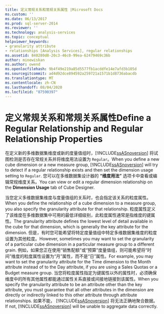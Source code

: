 ```yaml
---
title: 定义常规关系和常规关系属性 |Microsoft Docs
ms.custom: ''
ms.date: 06/13/2017
ms.prod: sql-server-2014
ms.reviewer: ''
ms.technology: analysis-services
ms.topic: conceptual
helpviewer_keywords:
- granularity attribute
- relationships [Analysis Services], regular relationships
ms.assetid: 840280d8-20c3-46c0-99ea-62479469c36b
author: minewiskan
ms.author: owend
ms.openlocfilehash: 9b4f49e219a85d5577fb1acddfe14e7afd3b105d
ms.sourcegitcommit: ad4d92dce894592a259721a1571b1d8736abacdb
ms.translationtype: MT
ms.contentlocale: zh-CN
ms.lasthandoff: 08/04/2020
ms.locfileid: "87590397"
---
```

# <a name="define-a-regular-relationship-and-regular-relationship-properties"></a><span data-ttu-id="f1362-102">定义常规关系和常规关系属性</span><span class="sxs-lookup"><span data-stu-id="f1362-102">Define a Regular Relationship and Regular Relationship Properties</span></span>
  <span data-ttu-id="f1362-103">在定义新的多维数据集维度或新的度量值组时，[!INCLUDE[ssASnoversion](../../includes/ssasnoversion-md.md)] 将试图检测是否存在常规关系并将维度用法设置为 `Regular`。</span><span class="sxs-lookup"><span data-stu-id="f1362-103">When you define a new cube dimension or a new measure group, [!INCLUDE[ssASnoversion](../../includes/ssasnoversion-md.md)] will try to detect if a regular relationship exists and then set the dimension usage setting to `Regular`.</span></span> <span data-ttu-id="f1362-104">您可以在多维数据集设计器的 **“维度用法”** 选项卡中查看或编辑常规维度关系。</span><span class="sxs-lookup"><span data-stu-id="f1362-104">You can view or edit a regular dimension relationship on the **Dimension Usage** tab of Cube Designer.</span></span>  
  
 <span data-ttu-id="f1362-105">当您定义多维数据集维度与度量值组的关系时，也会指定该关系的粒度属性。</span><span class="sxs-lookup"><span data-stu-id="f1362-105">When you define the relationship of a cube dimension to a measure group, you also specify the granularity attribute for that relationship.</span></span> <span data-ttu-id="f1362-106">粒度属性定义了该维度在多维数据集中可用的最低详细级别，此粒度属性通常是指维度的键属性。</span><span class="sxs-lookup"><span data-stu-id="f1362-106">The granularity attribute defines the lowest level of detail available in the cube for that dimension, which is generally the key attribute for the dimension.</span></span> <span data-ttu-id="f1362-107">但是，有时您可能希望将特定度量值组中特定多维数据集维度的粒度设置为其他粒度。</span><span class="sxs-lookup"><span data-stu-id="f1362-107">However, sometimes you may want to set the granularity of a particular cube dimension in a particular measure group to a different grain.</span></span> <span data-ttu-id="f1362-108">例如，如果您正在使用“销售配额”或“预算”度量值组，则可能希望将“时间”维度的粒度属性设置为“月”属性，而不是“日”属性。</span><span class="sxs-lookup"><span data-stu-id="f1362-108">For example, you may want to set the granularity attribute for the Time dimension to the Month attribute instead of to the Day attribute, if you are using a Sales Quotas or a Budget measure group.</span></span> <span data-ttu-id="f1362-109">当您将粒度属性指定为键属性以外的属性时，必须确保维度中的所有其他属性都能通过属性关系直接或间接地链接到该属性。</span><span class="sxs-lookup"><span data-stu-id="f1362-109">When you specify the granularity attribute to be an attribute other than the key attribute, you must guarantee that all other attributes in the dimension are directly or indirectly linked to this other attribute through attribute relationships.</span></span> <span data-ttu-id="f1362-110">如果不能， [!INCLUDE[ssASnoversion](../../includes/ssasnoversion-md.md)] 将无法正确地聚合数据。</span><span class="sxs-lookup"><span data-stu-id="f1362-110">If not, [!INCLUDE[ssASnoversion](../../includes/ssasnoversion-md.md)] will be unable to aggregate data correctly.</span></span>  
  
  

